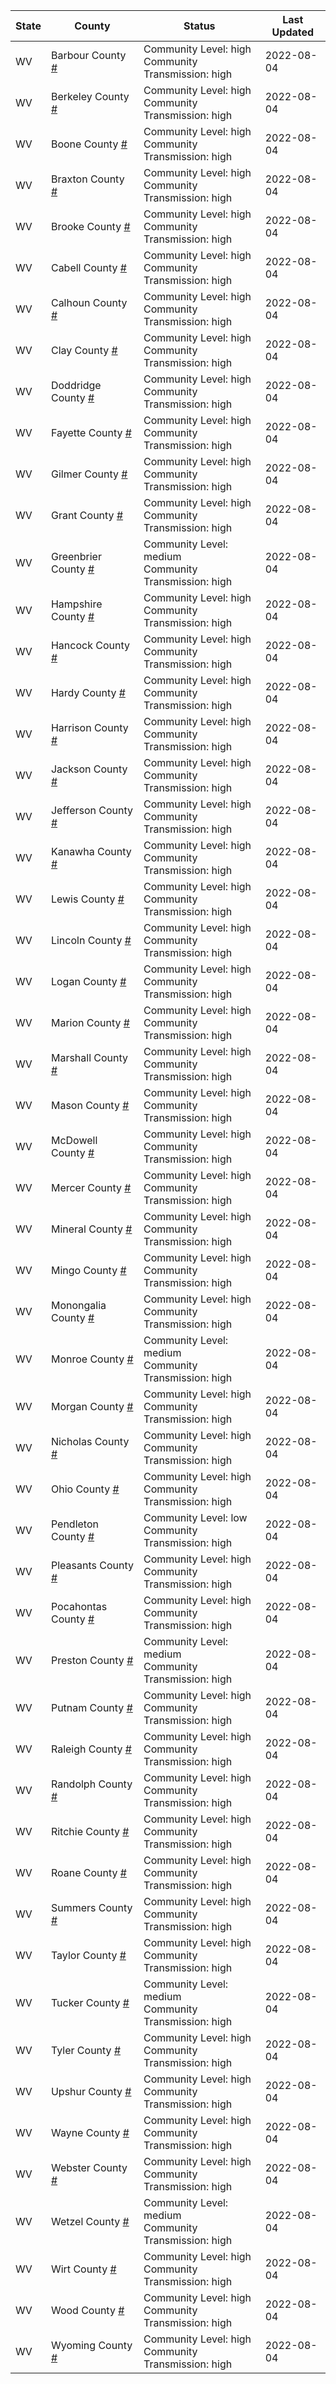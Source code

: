 State | County | Status | Last Updated
--- | --- | --- | --- 
WV | Barbour County <a href="#barbour_county">#</a> | <a name="barbour_county"></a>Community Level: high<br/>Community Transmission: high | 2022-08-04
WV | Berkeley County <a href="#berkeley_county">#</a> | <a name="berkeley_county"></a>Community Level: high<br/>Community Transmission: high | 2022-08-04
WV | Boone County <a href="#boone_county">#</a> | <a name="boone_county"></a>Community Level: high<br/>Community Transmission: high | 2022-08-04
WV | Braxton County <a href="#braxton_county">#</a> | <a name="braxton_county"></a>Community Level: high<br/>Community Transmission: high | 2022-08-04
WV | Brooke County <a href="#brooke_county">#</a> | <a name="brooke_county"></a>Community Level: high<br/>Community Transmission: high | 2022-08-04
WV | Cabell County <a href="#cabell_county">#</a> | <a name="cabell_county"></a>Community Level: high<br/>Community Transmission: high | 2022-08-04
WV | Calhoun County <a href="#calhoun_county">#</a> | <a name="calhoun_county"></a>Community Level: high<br/>Community Transmission: high | 2022-08-04
WV | Clay County <a href="#clay_county">#</a> | <a name="clay_county"></a>Community Level: high<br/>Community Transmission: high | 2022-08-04
WV | Doddridge County <a href="#doddridge_county">#</a> | <a name="doddridge_county"></a>Community Level: high<br/>Community Transmission: high | 2022-08-04
WV | Fayette County <a href="#fayette_county">#</a> | <a name="fayette_county"></a>Community Level: high<br/>Community Transmission: high | 2022-08-04
WV | Gilmer County <a href="#gilmer_county">#</a> | <a name="gilmer_county"></a>Community Level: high<br/>Community Transmission: high | 2022-08-04
WV | Grant County <a href="#grant_county">#</a> | <a name="grant_county"></a>Community Level: high<br/>Community Transmission: high | 2022-08-04
WV | Greenbrier County <a href="#greenbrier_county">#</a> | <a name="greenbrier_county"></a>Community Level: medium<br/>Community Transmission: high | 2022-08-04
WV | Hampshire County <a href="#hampshire_county">#</a> | <a name="hampshire_county"></a>Community Level: high<br/>Community Transmission: high | 2022-08-04
WV | Hancock County <a href="#hancock_county">#</a> | <a name="hancock_county"></a>Community Level: high<br/>Community Transmission: high | 2022-08-04
WV | Hardy County <a href="#hardy_county">#</a> | <a name="hardy_county"></a>Community Level: high<br/>Community Transmission: high | 2022-08-04
WV | Harrison County <a href="#harrison_county">#</a> | <a name="harrison_county"></a>Community Level: high<br/>Community Transmission: high | 2022-08-04
WV | Jackson County <a href="#jackson_county">#</a> | <a name="jackson_county"></a>Community Level: high<br/>Community Transmission: high | 2022-08-04
WV | Jefferson County <a href="#jefferson_county">#</a> | <a name="jefferson_county"></a>Community Level: high<br/>Community Transmission: high | 2022-08-04
WV | Kanawha County <a href="#kanawha_county">#</a> | <a name="kanawha_county"></a>Community Level: high<br/>Community Transmission: high | 2022-08-04
WV | Lewis County <a href="#lewis_county">#</a> | <a name="lewis_county"></a>Community Level: high<br/>Community Transmission: high | 2022-08-04
WV | Lincoln County <a href="#lincoln_county">#</a> | <a name="lincoln_county"></a>Community Level: high<br/>Community Transmission: high | 2022-08-04
WV | Logan County <a href="#logan_county">#</a> | <a name="logan_county"></a>Community Level: high<br/>Community Transmission: high | 2022-08-04
WV | Marion County <a href="#marion_county">#</a> | <a name="marion_county"></a>Community Level: high<br/>Community Transmission: high | 2022-08-04
WV | Marshall County <a href="#marshall_county">#</a> | <a name="marshall_county"></a>Community Level: high<br/>Community Transmission: high | 2022-08-04
WV | Mason County <a href="#mason_county">#</a> | <a name="mason_county"></a>Community Level: high<br/>Community Transmission: high | 2022-08-04
WV | McDowell County <a href="#mcdowell_county">#</a> | <a name="mcdowell_county"></a>Community Level: high<br/>Community Transmission: high | 2022-08-04
WV | Mercer County <a href="#mercer_county">#</a> | <a name="mercer_county"></a>Community Level: high<br/>Community Transmission: high | 2022-08-04
WV | Mineral County <a href="#mineral_county">#</a> | <a name="mineral_county"></a>Community Level: high<br/>Community Transmission: high | 2022-08-04
WV | Mingo County <a href="#mingo_county">#</a> | <a name="mingo_county"></a>Community Level: high<br/>Community Transmission: high | 2022-08-04
WV | Monongalia County <a href="#monongalia_county">#</a> | <a name="monongalia_county"></a>Community Level: high<br/>Community Transmission: high | 2022-08-04
WV | Monroe County <a href="#monroe_county">#</a> | <a name="monroe_county"></a>Community Level: medium<br/>Community Transmission: high | 2022-08-04
WV | Morgan County <a href="#morgan_county">#</a> | <a name="morgan_county"></a>Community Level: high<br/>Community Transmission: high | 2022-08-04
WV | Nicholas County <a href="#nicholas_county">#</a> | <a name="nicholas_county"></a>Community Level: high<br/>Community Transmission: high | 2022-08-04
WV | Ohio County <a href="#ohio_county">#</a> | <a name="ohio_county"></a>Community Level: high<br/>Community Transmission: high | 2022-08-04
WV | Pendleton County <a href="#pendleton_county">#</a> | <a name="pendleton_county"></a>Community Level: low<br/>Community Transmission: high | 2022-08-04
WV | Pleasants County <a href="#pleasants_county">#</a> | <a name="pleasants_county"></a>Community Level: high<br/>Community Transmission: high | 2022-08-04
WV | Pocahontas County <a href="#pocahontas_county">#</a> | <a name="pocahontas_county"></a>Community Level: high<br/>Community Transmission: high | 2022-08-04
WV | Preston County <a href="#preston_county">#</a> | <a name="preston_county"></a>Community Level: medium<br/>Community Transmission: high | 2022-08-04
WV | Putnam County <a href="#putnam_county">#</a> | <a name="putnam_county"></a>Community Level: high<br/>Community Transmission: high | 2022-08-04
WV | Raleigh County <a href="#raleigh_county">#</a> | <a name="raleigh_county"></a>Community Level: high<br/>Community Transmission: high | 2022-08-04
WV | Randolph County <a href="#randolph_county">#</a> | <a name="randolph_county"></a>Community Level: high<br/>Community Transmission: high | 2022-08-04
WV | Ritchie County <a href="#ritchie_county">#</a> | <a name="ritchie_county"></a>Community Level: high<br/>Community Transmission: high | 2022-08-04
WV | Roane County <a href="#roane_county">#</a> | <a name="roane_county"></a>Community Level: high<br/>Community Transmission: high | 2022-08-04
WV | Summers County <a href="#summers_county">#</a> | <a name="summers_county"></a>Community Level: high<br/>Community Transmission: high | 2022-08-04
WV | Taylor County <a href="#taylor_county">#</a> | <a name="taylor_county"></a>Community Level: high<br/>Community Transmission: high | 2022-08-04
WV | Tucker County <a href="#tucker_county">#</a> | <a name="tucker_county"></a>Community Level: medium<br/>Community Transmission: high | 2022-08-04
WV | Tyler County <a href="#tyler_county">#</a> | <a name="tyler_county"></a>Community Level: high<br/>Community Transmission: high | 2022-08-04
WV | Upshur County <a href="#upshur_county">#</a> | <a name="upshur_county"></a>Community Level: high<br/>Community Transmission: high | 2022-08-04
WV | Wayne County <a href="#wayne_county">#</a> | <a name="wayne_county"></a>Community Level: high<br/>Community Transmission: high | 2022-08-04
WV | Webster County <a href="#webster_county">#</a> | <a name="webster_county"></a>Community Level: high<br/>Community Transmission: high | 2022-08-04
WV | Wetzel County <a href="#wetzel_county">#</a> | <a name="wetzel_county"></a>Community Level: medium<br/>Community Transmission: high | 2022-08-04
WV | Wirt County <a href="#wirt_county">#</a> | <a name="wirt_county"></a>Community Level: high<br/>Community Transmission: high | 2022-08-04
WV | Wood County <a href="#wood_county">#</a> | <a name="wood_county"></a>Community Level: high<br/>Community Transmission: high | 2022-08-04
WV | Wyoming County <a href="#wyoming_county">#</a> | <a name="wyoming_county"></a>Community Level: high<br/>Community Transmission: high | 2022-08-04
